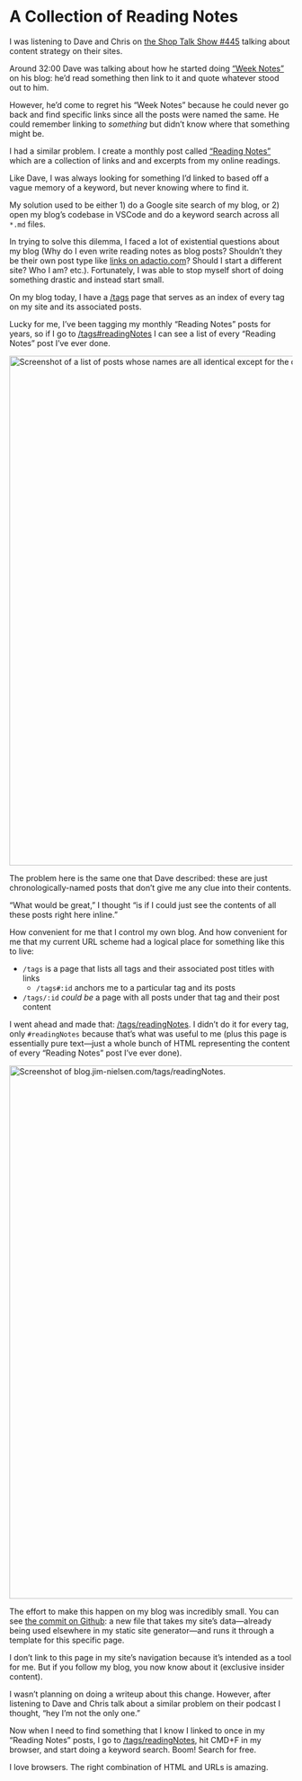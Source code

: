 # A Collection of Reading Notes

I was listening to Dave and Chris on [the Shop Talk Show #445](https://shoptalkshow.com/445/) talking about content strategy on their sites.

Around 32:00 Dave was talking about how he started doing [“Week Notes”](https://daverupert.com/2018/12/rss-digest-no1/) on his blog: he’d read something then link to it and quote whatever stood out to him.

However, he’d come to regret his “Week Notes” because he could never go back and find specific links since all the posts were named the same. He could remember linking to _something_ but didn’t know where that something might be.

I had a similar problem. I create a monthly post called [“Reading Notes”](https://blog.jim-nielsen.com/tags/#readingNotes) which are a collection of links and and excerpts from my online readings.

Like Dave, I was always looking for something I’d linked to based off a vague memory of a keyword, but never knowing where to find it.

My solution used to be either 1) do a Google site search of my blog, or 2) open my blog’s codebase in VSCode and do a keyword search across all `*.md` files.

In trying to solve this dilemma, I faced a lot of existential questions about my blog (Why do I even write reading notes as blog posts? Shouldn’t they be their own post type like [links on adactio.com](https://adactio.com/links)? Should I start a different site? Who I am? etc.). Fortunately, I was able to stop myself short of doing something drastic and instead start small.

On my blog today, I have a [/tags](https://blog.jim-nielsen.com/tags) page that serves as an index of every tag on my site and its associated posts.

Lucky for me, I’ve been tagging my monthly “Reading Notes” posts for years, so if I go to [/tags#readingNotes](https://blog.jim-nielsen.com/tags#readingNotes) I can see a list of every “Reading Notes” post I’ve ever done.

<img src="https://cdn.jim-nielsen.com/blog/2021/reading-notes-list.png" alt="Screenshot of a list of posts whose names are all identical except for the date." width="552" height="907" />

The problem here is the same one that Dave described: these are just chronologically-named posts that don’t give me any clue into their contents.

“What would be great,” I thought “is if I could just see the contents of all these posts right here inline.” 

How convenient for me that I control my own blog. And how convenient for me that my current URL scheme had a logical place for something like this to live:

- `/tags` is a page that lists all tags and their associated post titles with links
    - `/tags#:id` anchors me to a particular tag and its posts
- `/tags/:id` _could be_ a page with all posts under that tag and their post content 

I went ahead and made that: [/tags/readingNotes](https://blog.jim-nielsen.com/tags/readingNotes). I didn’t do it for every tag, only `#readingNotes` because that’s what was useful to me (plus this page is essentially pure text—just a whole bunch of HTML representing the content of every “Reading Notes” post I’ve ever done).

<img src="https://cdn.jim-nielsen.com/blog/2021/reading-notes-page.png" alt="Screenshot of blog.jim-nielsen.com/tags/readingNotes." width="1329" height="949" />

The effort to make this happen on my blog was incredibly small. You can see [the commit on Github](https://github.com/jimniels/blog/commit/f199954db4eb8e319b4963bdc997efee0f072283#diff-b46ee696421a99dccee404ede90e788a75c28a6aa8bd8c4b0cd19b60ee0b3d67): a new file that takes my site’s data—already being used elsewhere in my static site generator—and runs it through a template for this specific page.

I don’t link to this page in my site’s navigation because it’s intended as a tool for me. But if you follow my blog, you now know about it (exclusive insider content).

I wasn’t planning on doing a writeup about this change. However, after listening to Dave and Chris talk about a similar problem on their podcast I thought, “hey I’m not the only one.”

Now when I need to find something that I know I linked to once in my “Reading Notes” posts, I go to [/tags/readingNotes](https://blog.jim-nielsen.com/tags/readingNotes), hit CMD+F in my browser, and start doing a keyword search. Boom! Search for free.

I love browsers. The right combination of HTML and URLs is amazing. 
